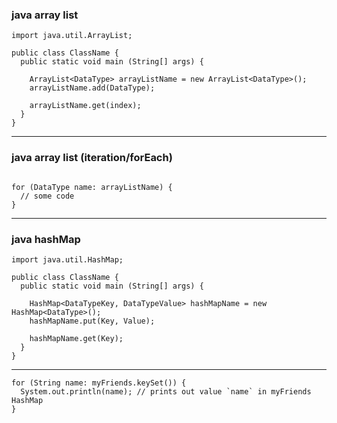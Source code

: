 ### java array list

```
import java.util.ArrayList;

public class ClassName {
  public static void main (String[] args) {
    
    ArrayList<DataType> arrayListName = new ArrayList<DataType>();
    arrayListName.add(DataType);

    arrayListName.get(index);
  }
}
```

---
### java array list (iteration/forEach)
```

for (DataType name: arrayListName) {
  // some code
}

```

---
### java hashMap

```
import java.util.HashMap;

public class ClassName {
  public static void main (String[] args) {
    
    HashMap<DataTypeKey, DataTypeValue> hashMapName = new HashMap<DataType>();
    hashMapName.put(Key, Value);

    hashMapName.get(Key);
  }
}
```
---
```
for (String name: myFriends.keySet()) {
  System.out.println(name); // prints out value `name` in myFriends HashMap
}
```